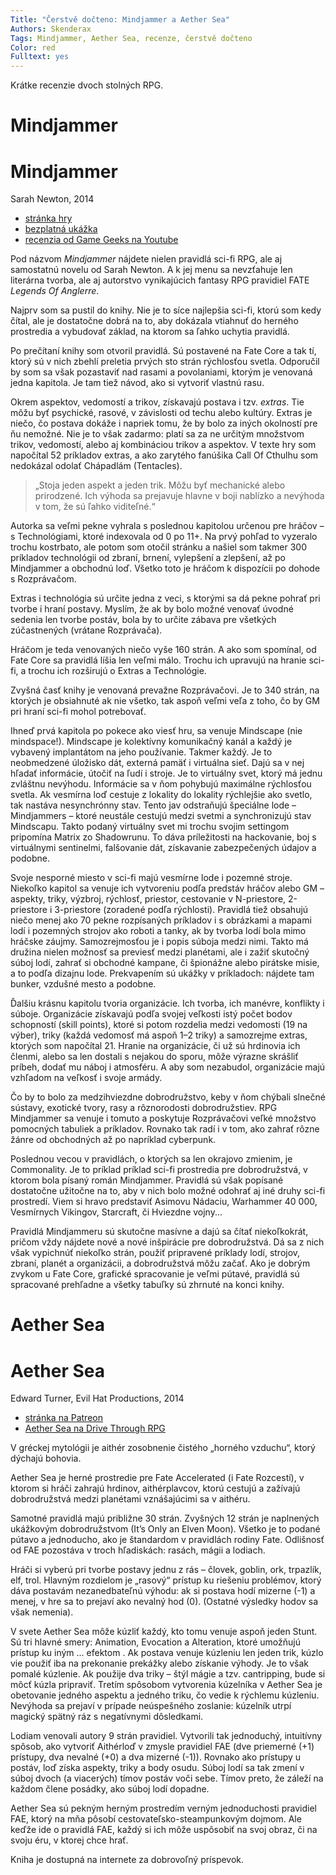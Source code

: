 ```yaml
---
Title: "Čerstvě dočteno: Mindjammer a Aether Sea"
Authors: Skenderax
Tags: Mindjammer, Aether Sea, recenze, čerstvě dočteno
Color: red
Fulltext: yes
---
```

Krátke recenzie dvoch stolných RPG.

Mindjammer
==========

<div class="sidebar">
<h1>Mindjammer</h1>
<p>Sarah Newton, 2014</p>

<ul>
<li><a href="http://mindjammerpress.com/mindjammer/
">stránka hry</a></li>
<li><a href="ttp://rpg.drivethrustuff.com/product/126093/Mindjammer--The-Roleplaying-Game--FREE-PREVIEW">bezplatná ukážka</a></li>
<li><a href="ttp://rpg.drivethrustuff.com/product/126093/Mindjammer--The-Roleplaying-Game--FREE-PREVIEW">recenzia od Game Geeks na Youtube</a> </li>
</ul>

</div>

Pod názvom *Mindjammer* nájdete nielen pravidlá 
sci-fi RPG, ale aj samostatnú novelu od Sarah 
Newton. A k jej menu sa nevzťahuje len literárna 
tvorba, ale aj autorstvo vynikajúcich fantasy 
RPG pravidiel FATE *Legends Of Anglerre*.

Najprv som sa pustil do knihy. Nie je to 
síce najlepšia sci-fi, ktorú som kedy čítal, ale je 
dostatočne dobrá na to, aby dokázala vtiahnuť 
do herného prostredia a vybudovať základ, na 
ktorom sa ľahko uchytia pravidlá.

Po prečítaní knihy som otvoril pravidlá. Sú 
postavené na Fate Core a tak tí, ktorý sú v nich 
zbehlí preletia prvých sto strán rýchlosťou svetla. 
Odporučil by som sa však pozastaviť nad rasami 
a povolaniami, ktorým je venovaná jedna 
kapitola. Je tam tiež návod, ako si vytvoriť vlastnú 
rasu.

Okrem aspektov, vedomostí a trikov, získavajú 
postava i tzv. *extras*. Tie môžu byť psychické, 
rasové, v závislosti od techu alebo kultúry. 
Extras je niečo, čo postava dokáže i napriek 
tomu, že by bolo za iných okolností pre ňu nemožné. 
Nie je to však zadarmo: platí sa za ne 
určitým množstvom trikov, vedomostí, alebo aj 
kombináciou trikov a aspektov. V texte hry som 
napočítal 52 príkladov extras, a ako zarytého 
fanúšika Call Of Cthulhu som nedokázal odolať 
Chápadlám (Tentacles). 

> „Stoja jeden aspekt a jeden trik. Môžu byť 
mechanické alebo prirodzené. Ich výhoda 
sa prejavuje hlavne v boji nablízko a nevýhoda 
v tom, že sú ľahko viditeľné.“

Autorka sa veľmi pekne vyhrala s poslednou kapitolou 
určenou pre hráčov – s Technológiami, 
ktoré indexovala od 0 po 11+. Na prvý pohľad 
to vyzeralo trochu kostrbato, ale potom som 
otočil stránku a našiel som takmer 300 príkladov 
technológii od zbraní, brnení, vylepšení a 
zlepšení, až po Mindjammer a obchodnú loď. 
Všetko toto je hráčom k dispozícii po dohode 
s Rozprávačom.

Extras i technológia sú určite jedna z veci, 
s ktorými sa dá pekne pohrať pri tvorbe i hraní 
postavy. Myslím, že ak by bolo možné venovať 
úvodné sedenia len tvorbe postáv, bola by to 
určite zábava pre všetkých zúčastnených (vrátane 
Rozprávača).

Hráčom je teda venovaných niečo vyše 
160 strán. A ako som spomínal, od Fate Core sa 
pravidlá líšia len veľmi málo. Trochu ich upravujú 
na hranie sci-fi, a trochu ich rozširujú o Extras 
a Technológie.

Zvyšná časť knihy je venovaná prevažne 
Rozprávačovi. Je to 340 strán, na ktorých je obsiahnuté 
ak nie všetko, tak aspoň veľmi veľa z 
toho, čo by GM pri hraní sci-fi mohol potrebovať.

Ihneď prvá kapitola po pokece ako viesť 
hru, sa venuje Mindscape (nie mindspace!). 
Mindscape je kolektívny komunikačný kanál a 
každý je vybavený implantátom na jeho používanie. 
Takmer každý. Je to neobmedzené úložisko 
dát, externá pamäť i virtuálna sieť. Dajú sa 
v nej hľadať informácie, útočiť na ľudí i stroje. 
Je to virtuálny svet, ktorý má jednu zvláštnu 
nevýhodu. Informácie sa v ňom pohybujú maximálne 
rýchlosťou svetla. Ak vesmírna loď cestuje 
z lokality do lokality rýchlejšie ako svetlo, 
tak nastáva nesynchrónny stav. Tento jav odstraňujú 
špeciálne lode – Mindjammers – ktoré 
neustále cestujú medzi svetmi a synchronizujú 
stav Mindscapu. Takto podaný virtuálny svet mi 
trochu svojim settingom pripomína Matrix zo 
Shadowrunu. To dáva príležitosti na hackovanie, 
boj s virtuálnymi sentinelmi, falšovanie dát, 
získavanie zabezpečených údajov a podobne.

Svoje nesporné miesto v sci-fi majú vesmírne 
lode i pozemné stroje. Niekoľko kapitol 
sa venuje ich vytvoreniu podľa predstáv hráčov 
alebo GM – aspekty, triky, výzbroj, rýchlosť, 
priestor, cestovanie v N-priestore, 2-priestore 
i 3-priestore (zoradené podľa rýchlosti). Pravidlá 
tiež obsahujú niečo menej ako 70 pekne 
rozpísaných príkladov i s obrázkami a mapami 
lodí i pozemných strojov ako roboti a tanky, 
ak by tvorba lodí bola mimo hráčske záujmy. 
Samozrejmosťou je i popis súboja medzi nimi. 
Takto má družina nielen možnosť sa previesť 
medzi planétami, ale i zažiť skutočný súboj lodí, 
zahrať si obchodné kampane, či špionážne alebo 
pirátske misie, a to podľa dizajnu lode. Prekvapením sú ukážky v príkladoch: nájdete tam 
bunker, vzdušné mesto a podobne.

Ďalšiu krásnu kapitolu tvoria organizácie. 
Ich tvorba, ich manévre, konflikty i súboje. 
Organizácie získavajú podľa svojej veľkosti istý 
počet bodov schopností (skill points), ktoré si 
potom rozdelia medzi vedomosti (19 na výber), 
triky (každá vedomosť má aspoň 1–2 triky) a samozrejme 
extras, ktorých som napočítal 21. 
Hranie na organizácie, či už sú hrdinovia ich 
členmi, alebo sa len dostali s nejakou do sporu, 
môže výrazne skrášliť príbeh, dodať mu náboj 
i atmosféru. A aby som nezabudol, organizácie 
majú vzhľadom na veľkosť i svoje armády.

Čo by to bolo za medzihviezdne dobrodružstvo, 
keby v ňom chýbali slnečné sústavy, 
exotické tvory, rasy a rôznorodosti dobrodružstiev. 
RPG Mindjammer sa venuje i tomuto a 
poskytuje Rozprávačovi veľké množstvo pomocných 
tabuliek a príkladov. Rovnako tak radí 
i v tom, ako zahrať rôzne žánre od obchodných 
až po napríklad cyberpunk.

Poslednou vecou v pravidlách, o ktorých 
sa len okrajovo zmienim, je Commonality. Je to 
príklad príklad sci-fi prostredia pre dobrodružstvá, 
v ktorom bola písaný román Mindjammer. 
Pravidlá sú však popísané dostatočne užitočne 
na to, aby v nich bolo možné odohrať aj iné druhy 
sci-fi prostredí. Viem si hravo predstaviť Asimovu 
Nádaciu, Warhammer 40 000, Vesmírnych 
Vikingov, Starcraft, či Hviezdne vojny...

Pravidlá Mindjammeru sú skutočne masívne 
a dajú sa čítať niekoľkokrát, pričom vždy 
nájdete nové a nové inšpirácie pre dobrodružstvá. 
Dá sa z nich však vypichnúť niekoľko strán, 
použiť pripravené príklady lodí, strojov, zbraní, 
planét a organizácii, a dobrodružstvá môžu začať. 
Ako je dobrým zvykom u Fate Core, grafické 
spracovanie je veľmi pútavé, pravidlá sú spracované 
prehľadne a všetky tabuľky sú zhrnuté na 
konci knihy.

Aether Sea
==========

<div class="sidebar">
<h1>Aether Sea</h1>
<p>Edward Turner, Evil Hat Productions, 2014</p>

<ul>
<li><a href="http://www.patreon.com/creation?hid=1204443">stránka na Patreon</a></li>
<li><a href="http://rpg.drivethrustuff.com/product/139872/Aether-Sea--A-World-of-Adventure-for-Fate-Core?affiliate_id=24139">Aether Sea na Drive Through RPG</a></li>
</ul>


</div>


V gréckej mytológii je aithér zosobnenie čistého 
„horného vzduchu“, ktorý dýchajú bohovia.

Aether Sea je herné prostredie pre Fate 
Accelerated (i Fate Rozcestí), v ktorom si hráči 
zahrajú hrdinov, aithérplavcov, ktorú cestujú 
a zažívajú dobrodružstvá medzi planétami 
vznášajúcimi sa v aithéru.

Samotné pravidlá majú približne 30 strán. 
Zvyšných 12 strán je naplnených ukážkovým 
dobrodružstvom (It’s Only an Elven Moon). Všetko 
je to podané pútavo a jednoducho, ako je 
štandardom v pravidlách rodiny Fate. Odlišnosť 
od FAE pozostáva v troch hľadiskách: rasách, 
mágii a lodiach.

Hráči si vyberú pri tvorbe postavy jednu 
z rás – človek, goblin, ork, trpazlík, elf, trol. Hlavným 
rozdielom je „rasový“ prístup ku riešeniu 
problémov, ktorý dáva postavám nezanedbateľnú 
výhodu: ak si postava hodí mizerne (-1) 
a menej, v hre sa to prejaví ako nevalný hod (0). 
(Ostatné výsledky hodov sa však nemenia).

V svete Aether Sea môže kúzliť každý, kto 
tomu venuje aspoň jeden Stunt. Sú tri hlavné 
smery: Animation, Evocation a Alteration, ktoré 
umožňujú prístup ku iným ... efektom . Ak postava 
venuje kúzleniu len jeden trik, kúzlo vie 
použiť iba na prekonanie prekážky alebo získanie 
výhody. Je to však pomalé kúzlenie. Ak 
použije dva triky – štýl mágie a tzv. cantripping, 
bude si môcť kúzla pripraviť. Tretím spôsobom 
vytvorenia kúzelníka v Aether Sea je obetovanie 
jedného aspektu a jedného triku, čo vedie 
k rýchlemu kúzleniu. Nevýhoda sa prejaví v prípade 
neúspešného zoslanie: kúzelník utrpí magický 
spätný ráz s negatívnymi dôsledkami. 

Lodiam venovali autory 9 strán pravidiel. 
Vytvorili tak jednoduchý, intuitívny spôsob, ako 
vytvoriť Aithérloď v zmysle pravidiel FAE (dve 
priemerné (+1) prístupy, dva nevalné (+0) a dva 
mizerné (-1)). Rovnako ako prístupy u postáv, 
loď získa aspekty, triky a body osudu. Súboj lodí 
sa tak zmení v súboj dvoch (a viacerých) tímov 
postáv voči sebe. Tímov preto, že záleží na každom 
člene posádky, ako súboj lodí dopadne.

Aether Sea sú pekným herným prostredím 
verným jednoduchosti pravidiel FAE, ktorý 
na mňa pôsobí cestovateľsko-steampunkovým 
dojmom. Ale keďže ide o pravidlá FAE, každý si 
ich môže uspôsobiť na svoj obraz, či na svoju 
éru, v ktorej chce hrať.

Kniha je dostupná na internete za dobrovoľný 
príspevok.


